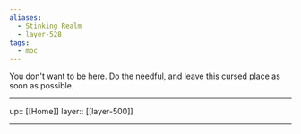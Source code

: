 ```yaml
---
aliases:
  - Stinking Realm
  - layer-528
tags:
  - moc
---
```


You don't want to be here. Do the needful, and leave this cursed place as soon as possible.

***

up:: [[Home]]
layer:: [[layer-500]]

***
